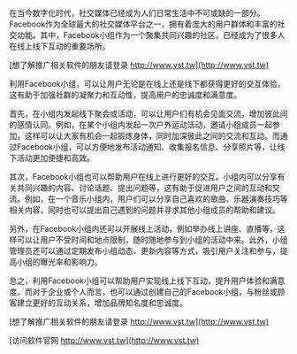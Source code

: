 在当今数字化时代，社交媒体已经成为人们日常生活中不可或缺的一部分。Facebook作为全球最大的社交媒体平台之一，拥有着庞大的用户群体和丰富的社交功能。其中，Facebook小组作为一个聚集共同兴趣的社区，已经成为了很多人在线上线下互动的重要场所。

[想了解推广相关软件的朋友请登录 http://www.vst.tw](http://www.vst.tw)

利用Facebook小组，可以让用户无论是在线上还是线下都获得更好的交互体验，这有助于加强社群的凝聚力和互动性，提高用户的忠诚度和满意度。

首先，在小组内发起线下聚会或活动，可以让用户们有机会见面交流，增加彼此间的感情认同。例如，在某个小组内发起一次户外运动活动，邀请小组成员一起参加，这样可以让大家有机会一起锻炼身体，同时加深彼此之间的交流和互动。而通过Facebook小组，可以方便地发布活动通知、收集报名信息、分享照片等，让线下活动更加便捷和高效。

其次，Facebook小组也可以帮助用户在线上进行更好的交互。小组内可以分享有关共同兴趣的内容、讨论话题、提出问题等，这有助于促进用户之间的互动和交流。例如，在一个音乐小组内，用户们可以分享自己喜欢的歌曲、乐器演奏技巧等相关内容，同时也可以提出自己遇到的问题并寻求其他小组成员的帮助和建议。

另外，在Facebook小组内还可以开展线上活动，例如举办线上讲座、直播等，这样可以让用户不受时间和地点限制，随时随地参与到小组的活动中来。此外，小组管理员还可以通过定期发布小组动态、更新内容等方式，吸引用户关注和参与，提高小组的曝光率和影响力。

总之，利用Facebook小组可以帮助用户实现线上线下互动，提升用户体验和满意度。而对于企业或个人而言，也可以通过创建自己的Facebook小组，与粉丝或顾客建立更好的互动关系，增加品牌知名度和忠诚度。

[想了解推广相关软件的朋友请登录 http://www.vst.tw](http://www.vst.tw)


[访问软件官网 http://www.vst.tw](http://www.vst.tw)

